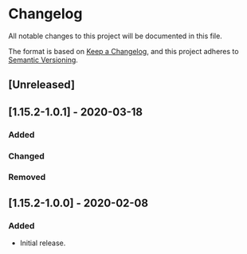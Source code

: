 # Changelog

All notable changes to this project will be documented in this file.

The format is based on [Keep a Changelog](https://keepachangelog.com/en/1.0.0/),
and this project adheres to [Semantic Versioning](https://semver.org/spec/v2.0.0.html).

## [Unreleased]

## [1.15.2-1.0.1] - 2020-03-18

### Added

### Changed

### Removed

## [1.15.2-1.0.0] - 2020-02-08

### Added
- Initial release.
